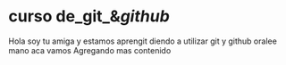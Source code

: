 # curso de_git_&_github_

Hola soy tu amiga y estamos aprengit diendo a utilizar git y github oralee mano aca vamos 
Agregando mas contenido